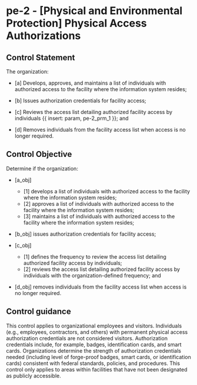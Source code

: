 # pe-2 - \[Physical and Environmental Protection\] Physical Access Authorizations

## Control Statement

The organization:

- \[a\] Develops, approves, and maintains a list of individuals with authorized access to the facility where the information system resides;

- \[b\] Issues authorization credentials for facility access;

- \[c\] Reviews the access list detailing authorized facility access by individuals {{ insert: param, pe-2_prm_1 }}; and

- \[d\] Removes individuals from the facility access list when access is no longer required.

## Control Objective

Determine if the organization:

- \[a_obj\]

  - \[1\] develops a list of individuals with authorized access to the facility where the information system resides;
  - \[2\] approves a list of individuals with authorized access to the facility where the information system resides;
  - \[3\] maintains a list of individuals with authorized access to the facility where the information system resides;

- \[b_obj\] issues authorization credentials for facility access;

- \[c_obj\]

  - \[1\] defines the frequency to review the access list detailing authorized facility access by individuals;
  - \[2\] reviews the access list detailing authorized facility access by individuals with the organization-defined frequency; and

- \[d_obj\] removes individuals from the facility access list when access is no longer required.

## Control guidance

This control applies to organizational employees and visitors. Individuals (e.g., employees, contractors, and others) with permanent physical access authorization credentials are not considered visitors. Authorization credentials include, for example, badges, identification cards, and smart cards. Organizations determine the strength of authorization credentials needed (including level of forge-proof badges, smart cards, or identification cards) consistent with federal standards, policies, and procedures. This control only applies to areas within facilities that have not been designated as publicly accessible.
